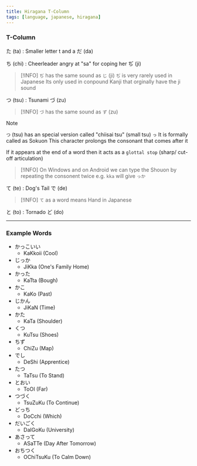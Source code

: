 ```yaml
---
title: Hiragana T-Column
tags: [language, japanese, hiragana]
---
```


### T-Column

た (ta) : Smaller letter t and a
だ (da)

ち (chi) : Cheerleader angry at "sa" for coping her
ぢ (ji)

 > [!INFO]
 > `ぢ` has the same sound as `じ` (ji)
 > `ぢ` is very rarely used in Japanese
 > Its only used in conpound Kanji that orginally have the ji sound

つ (tsu) : Tsunami
づ (zu)

 > [!INFO]
 > `づ` has the same sound as `ず` (zu)

 > [!NOTE]
 > `つ` (tsu) has an special version called "chiisai tsu" (small tsu) `っ`
 > It is formally called as Sokuon
 > This character prolongs the consonant that comes after it
 > 
 > If it appears at the end of a word then it acts as a `glottal stop` (sharp/ cut-off articulation)

 > [!INFO]
 > On Windows and on Android we can type the Shouon by repeating the consonent twice 
 > e.g. `kka` will give `っか`

て (te) : Dog's Tail
で (de)

 > [!INFO]
 > `て` as a word means Hand in Japanese

と (to) : Tornado
ど (do)

---

### Example Words

* かっこいい
	* KaKkoii (Cool)
* じっか
	* JiKka (One's Family Home)
* かった
	* KaTta (Bough)
* かこ
	* KaKo (Past)
* じかん
	* JiKaN (Time)
* かた
	* KaTa (Shoulder)
* くつ
	* KuTsu (Shoes)
* ちず
	* ChiZu (Map)
* でし
	* DeShi (Apprentice)
* たつ
	* TaTsu (To Stand)
* とおい
	* ToOI (Far)
* つづく
	* TsuZuKu (To Continue)
* どっち
	* DoCchi (Which)
* だいごく
	* DaIGoKu (University)
* あさって
	* ASaTTe (Day After Tomorrow)
* おちつく
	* OChiTsuKu (To Calm Down)